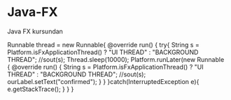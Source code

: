 # Java-FX
Java FX kursundan

Runnable thread = new Runnable{
  @override run() {
    try{
      String s = Platform.isFxApplicationThread() ? "UI THREAD" : "BACKGROUND THREAD";
      //sout(s);
      Thread.sleep(10000);
      Platform.runLater(new Runnable {
        @override run() {
          String s = Platform.isFxApplicationThread() ? "UI THREAD" : "BACKGROUND THREAD";
          //sout(s);
          ourLabel.setText("confirmed");
        }
      }
    }catch(InterruptedException e){
    e.getStackTrace();
    }
 }
}
